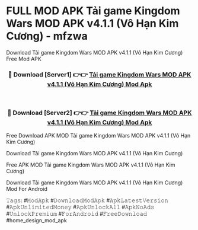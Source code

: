 # FULL MOD APK Tải game Kingdom Wars MOD APK v4.1.1 (Vô Hạn Kim Cương) - mfzwa
Download Tải game Kingdom Wars MOD APK v4.1.1 (Vô Hạn Kim Cương) Free Mod APK

<div align="center">
<h3>🔴 Download [Server1] 👉👉 <a href="https://apk-comot.site?title=Tải_game_Kingdom_Wars_MOD_APK_v4.1.1_(Vô_Hạn_Kim_Cương)">Tải game Kingdom Wars MOD APK v4.1.1 (Vô Hạn Kim Cương) Mod Apk</a></h3><br>

<h3>🔴 Download [Server2] 👉👉 <a href="https://apk-comot.site?title=Tải_game_Kingdom_Wars_MOD_APK_v4.1.1_(Vô_Hạn_Kim_Cương)">Tải game Kingdom Wars MOD APK v4.1.1 (Vô Hạn Kim Cương) Mod Apk</a></h3>
</div>


Free Download APK MOD Tải game Kingdom Wars MOD APK v4.1.1 (Vô Hạn Kim Cương)

Download Tải game Kingdom Wars MOD APK v4.1.1 (Vô Hạn Kim Cương) 

Free APK MOD Tải game Kingdom Wars MOD APK v4.1.1 (Vô Hạn Kim Cương) 

Download Tải game Kingdom Wars MOD APK v4.1.1 (Vô Hạn Kim Cương) Mod For Android

𝚃𝚊𝚐𝚜: #𝙼𝚘𝚍𝙰𝚙𝚔 #𝙳𝚘𝚠𝚗𝚕𝚘𝚊𝚍𝙼𝚘𝚍𝙰𝚙𝚔 #𝙰𝚙𝚔𝙻𝚊𝚝𝚎𝚜𝚝𝚅𝚎𝚛𝚜𝚒𝚘𝚗 #𝙰𝚙𝚔𝚄𝚗𝚕𝚒𝚖𝚒𝚝𝚎𝚍𝙼𝚘𝚗𝚎𝚢 #𝙰𝚙𝚔𝚄𝚗𝚕𝚘𝚌𝚔𝙰𝚕𝚕 #𝙰𝚙𝚔𝙽𝚘𝙰𝚍𝚜 #𝚄𝚗𝚕𝚘𝚌𝚔𝙿𝚛𝚎𝚖𝚒𝚞𝚖 #𝙵𝚘𝚛𝙰𝚗𝚍𝚛𝚘𝚒𝚍 #𝙵𝚛𝚎𝚎𝙳𝚘𝚠𝚗𝚕𝚘𝚊𝚍 #home_design_mod_apk